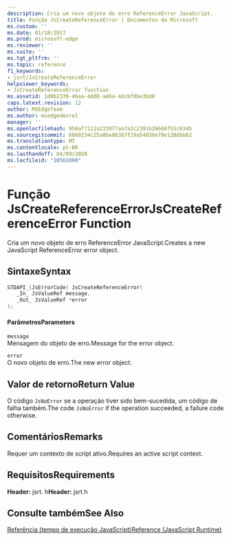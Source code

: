 ```yaml
---
description: Cria um novo objeto de erro ReferenceError JavaScript.
title: Função JsCreateReferenceError | Documentos da Microsoft
ms.custom: ''
ms.date: 01/18/2017
ms.prod: microsoft-edge
ms.reviewer: ''
ms.suite: ''
ms.tgt_pltfrm: ''
ms.topic: reference
f1_keywords:
- jsrt/JsCreateReferenceError
helpviewer_keywords:
- JsCreateReferenceError function
ms.assetid: 1d0b2339-4bea-4dd0-a46a-4dcbf0be3bd8
caps.latest.revision: 12
author: MSEdgeTeam
ms.author: msedgedevrel
manager: ''
ms.openlocfilehash: 958af7111a233077aa7a2c2391b26666f55c634b
ms.sourcegitcommit: 6860234c25a8be863b7f29a54838e78e120dbb62
ms.translationtype: MT
ms.contentlocale: pt-BR
ms.lasthandoff: 04/09/2020
ms.locfileid: "10561090"
---
```

# <span data-ttu-id="56327-103">Função JsCreateReferenceError</span><span class="sxs-lookup"><span data-stu-id="56327-103">JsCreateReferenceError Function</span></span>
<span data-ttu-id="56327-104">Cria um novo objeto de erro ReferenceError JavaScript.</span><span class="sxs-lookup"><span data-stu-id="56327-104">Creates a new JavaScript ReferenceError error object.</span></span>
  
## <span data-ttu-id="56327-105">Sintaxe</span><span class="sxs-lookup"><span data-stu-id="56327-105">Syntax</span></span>  
  
```cpp  
STDAPI_(JsErrorCode) JsCreateReferenceError(  
   _In_ JsValueRef message,  
   _Out_ JsValueRef *error  
);  
```  
  
#### <span data-ttu-id="56327-106">Parâmetros</span><span class="sxs-lookup"><span data-stu-id="56327-106">Parameters</span></span>  
 `message`  
 <span data-ttu-id="56327-107">Mensagem do objeto de erro.</span><span class="sxs-lookup"><span data-stu-id="56327-107">Message for the error object.</span></span>  
  
 `error`  
 <span data-ttu-id="56327-108">O novo objeto de erro.</span><span class="sxs-lookup"><span data-stu-id="56327-108">The new error object.</span></span>  
  
## <span data-ttu-id="56327-109">Valor de retorno</span><span class="sxs-lookup"><span data-stu-id="56327-109">Return Value</span></span>  
 <span data-ttu-id="56327-110">O código `JsNoError` se a operação tiver sido bem-sucedida, um código de falha também.</span><span class="sxs-lookup"><span data-stu-id="56327-110">The code `JsNoError` if the operation succeeded, a failure code otherwise.</span></span>  
  
## <span data-ttu-id="56327-111">Comentários</span><span class="sxs-lookup"><span data-stu-id="56327-111">Remarks</span></span>  
 <span data-ttu-id="56327-112">Requer um contexto de script ativo.</span><span class="sxs-lookup"><span data-stu-id="56327-112">Requires an active script context.</span></span>  
  
## <span data-ttu-id="56327-113">Requisitos</span><span class="sxs-lookup"><span data-stu-id="56327-113">Requirements</span></span>  
 <span data-ttu-id="56327-114">**Header:** jsrt. h</span><span class="sxs-lookup"><span data-stu-id="56327-114">**Header:** jsrt.h</span></span>  
  
## <span data-ttu-id="56327-115">Consulte também</span><span class="sxs-lookup"><span data-stu-id="56327-115">See Also</span></span>  
 [<span data-ttu-id="56327-116">Referência (tempo de execução JavaScript)</span><span class="sxs-lookup"><span data-stu-id="56327-116">Reference (JavaScript Runtime)</span></span>](../chakra-hosting/reference-javascript-runtime.md)